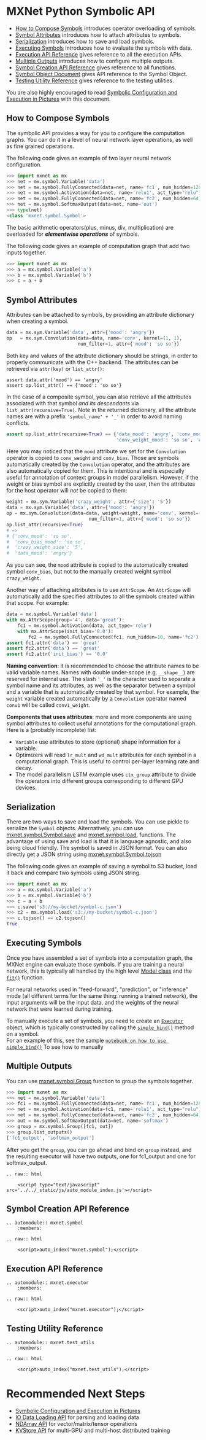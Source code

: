 # MXNet Python Symbolic API
* [How to Compose Symbols](#how-to-compose-symbols) introduces operator overloading of symbols.
* [Symbol Attributes](#symbol-attributes) introduces how to attach attributes to symbols.
* [Serialization](#serialization) introduces how to save and load symbols.
* [Executing Symbols](#executing-symbols) introduces how to evaluate the symbols with data.
* [Execution API Reference](#execution-api-reference) gives reference to all the execution APIs.
* [Multiple Outputs](#multiple-outputs) introduces how to configure multiple outputs.
* [Symbol Creation API Reference](#module-mxnet.symbol) gives reference to all functions.
* [Symbol Object Document](#mxnet.symbol.Symbol) gives API reference to the Symbol Object.
* [Testing Utility Reference](#testing-utility-reference) gives reference to the testing utilities.

You are also highly encouraged to read [Symbolic Configuration and Execution in Pictures](symbol_in_pictures.md)
with this document.

How to Compose Symbols
----------------------
The symbolic API provides a way for you to configure the computation graphs.
You can do it in a level of neural network layer operations, as well as fine
grained operations.

The following code gives an example of two layer neural network configuration.
```python
>>> import mxnet as mx
>>> net = mx.symbol.Variable('data')
>>> net = mx.symbol.FullyConnected(data=net, name='fc1', num_hidden=128)
>>> net = mx.symbol.Activation(data=net, name='relu1', act_type="relu")
>>> net = mx.symbol.FullyConnected(data=net, name='fc2', num_hidden=64)
>>> net = mx.symbol.SoftmaxOutput(data=net, name='out')
>>> type(net)
<class 'mxnet.symbol.Symbol'>
```

The basic arithmetic operators(plus, minus, div, multiplication) are overloaded for
***elementwise operations*** of symbols.

The following code gives an example of computation graph that add two inputs together.
```python
>>> import mxnet as mx
>>> a = mx.symbol.Variable('a')
>>> b = mx.symbol.Variable('b')
>>> c = a + b
````

Symbol Attributes
-----------------
Attributes can be attached to symbols, by providing an attribute dictionary when creating a symbol.
```python
data = mx.sym.Variable('data', attr={'mood': 'angry'})
op   = mx.sym.Convolution(data=data, name='conv', kernel=(1, 1),
                          num_filter=1, attr={'mood': 'so so'})
```
Both key and values of the attribute dictionary should be strings, in order to properly communicate with the C++ backend. The attributes can be retrieved via `attr(key)` or `list_attr()`:
```
assert data.attr('mood') == 'angry'
assert op.list_attr() == {'mood': 'so so'}
```
In the case of a composite symbol, you can also retrieve all the attributes associated with that symbol *and its descendants* via `list_attr(recursive=True)`. Note in the returned dictionary, all the attribute names are with a prefix `'symbol_name' + '_'` in order to avoid naming conflicts.
```python
assert op.list_attr(recursive=True) == {'data_mood': 'angry', 'conv_mood': 'so so',
                                        'conv_weight_mood': 'so so', 'conv_bias_mood': 'so so'}
```
Here you may noticed that the `mood` attribute we set for the ```Convolution``` operator is copied to `conv_weight` and `conv_bias`. Those are symbols automatically created by the ```Convolution``` operator, and the attributes are also automatically copied for them. This is intentional and is especially useful for annotation of context groups in model parallelism. However, if the weight or bias symbol are explicitly created by the user, then the attributes for the host operator will *not* be copied to them:
```python
weight = mx.sym.Variable('crazy_weight', attr={'size': '5'})
data = mx.sym.Variable('data', attr={'mood': 'angry'})
op = mx.sym.Convolution(data=data, weight=weight, name='conv', kernel=(1, 1),
                              num_filter=1, attr={'mood': 'so so'})
op.list_attr(recursive=True)
# =>
# {'conv_mood': 'so so',
#  'conv_bias_mood': 'so so',
#  'crazy_weight_size': '5',
#  'data_mood': 'angry'}
```
As you can see, the `mood` attribute is copied to the automatically created symbol `conv_bias`, but not to the manually created weight symbol `crazy_weight`.

Another way of attaching attributes is to use ```AttrScope```. An ```AttrScope``` will automatically add the specified attributes to all the symbols created within that scope. For example:
```python
data = mx.symbol.Variable('data')
with mx.AttrScope(group='4', data='great'):
    fc1 = mx.symbol.Activation(data, act_type='relu')
    with mx.AttrScope(init_bias='0.0'):
        fc2 = mx.symbol.FullyConnected(fc1, num_hidden=10, name='fc2')
assert fc1.attr('data') == 'great'
assert fc2.attr('data') == 'great'
assert fc2.attr('init_bias') == '0.0'
```

**Naming convention**: it is recommended to choose the attribute names to be valid variable names. Names with double under-scope (e.g. `__shape__`) are reserved for internal use. The slash `'_'` is the character used to separate a symbol name and its attributes, as well as the separator between a symbol and a variable that is automatically created by that symbol. For example, the `weight` variable created automatically by a ```Convolution``` operator named `conv1` will be called `conv1_weight`.

**Components that uses attributes**: more and more components are using symbol attributes to collect useful annotations for the computational graph. Here is a (probably incomplete) list:

- ```Variable``` use attributes to store (optional) shape information for a variable.
- Optimizers will read `lr_mult` and `wd_mult` attributes for each symbol in a computational graph. This is useful to control per-layer learning rate and decay.
- The model parallelism LSTM example uses `ctx_group` attribute to divide the operators into different groups corresponding to different GPU devices.

Serialization
-------------
There are two ways to save and load the symbols. You can use pickle to serialize the ```Symbol``` objects.
Alternatively, you can use [mxnet.symbol.Symbol.save](#mxnet.symbol.Symbol.save) and [mxnet.symbol.load](#mxnet.symbol.load), functions.
The advantage of using save and load is that it is language agnostic, and also being cloud friendly.
The symbol is saved in JSON format. You can also directly get a JSON string using [mxnet.symbol.Symbol.tojson](#mxnet.symbol.Symbol.tojson)

The following code gives an example of saving a symbol to S3 bucket, load it back and compare two symbols using JSON string.
```python
>>> import mxnet as mx
>>> a = mx.symbol.Variable('a')
>>> b = mx.symbol.Variable('b')
>>> c = a + b
>>> c.save('s3://my-bucket/symbol-c.json')
>>> c2 = mx.symbol.load('s3://my-bucket/symbol-c.json')
>>> c.tojson() == c2.tojson()
True
```

Executing Symbols
-----------------
Once you have assembled a set of symbols into a computation graph, the MXNet engine can evaluate those symbols. 
If you are training a neural network, this is typically
all handled by the high level [Model class](model.md) and the [`fit()`](model.html#mxnet.model.FeedForward.fit) function.

For neural networks used in "feed-forward", "prediction", or "inference" mode (all different terms for the same
thing: running a trained network), the input arguments will be the 
input data, and the weights of the neural network that were learned during training.  

To manually execute a set of symbols, you need to create an [`Executor`](#mxnet.executor.Executor) object, 
which is typically constructed by calling the [`simple_bind()`](#mxnet.symbol.Symbol.simple_bind) method on a symbol.  
For an example of this, see the sample 
[`notebook on how to use simple_bind()`](https://github.com/dmlc/mxnet/blob/master/example/notebooks/simple_bind.ipynb)
To see how to manually 


Multiple Outputs
---------------
You can use [mxnet.symbol.Group](#mxnet.symbol.Group) function to group the symbols together.

```python
>>> import mxnet as mx
>>> net = mx.symbol.Variable('data')
>>> fc1 = mx.symbol.FullyConnected(data=net, name='fc1', num_hidden=128)
>>> net = mx.symbol.Activation(data=fc1, name='relu1', act_type="relu")
>>> net = mx.symbol.FullyConnected(data=net, name='fc2', num_hidden=64)
>>> out = mx.symbol.SoftmaxOutput(data=net, name='softmax')
>>> group = mx.symbol.Group([fc1, out])
>>> group.list_outputs()
['fc1_output', 'softmax_output']
```

After you get the ```group```, you can go ahead and bind on ```group``` instead,
and the resulting executor will have two outputs, one for fc1_output and one for softmax_output.

```eval_rst
.. raw:: html

    <script type="text/javascript" src='../../_static/js/auto_module_index.js'></script>
```

Symbol Creation API Reference
-----------------------------

```eval_rst
.. automodule:: mxnet.symbol
    :members:

.. raw:: html

    <script>auto_index("mxnet.symbol");</script>
```


Execution API Reference
-----------------------

```eval_rst
.. automodule:: mxnet.executor
    :members:

.. raw:: html

    <script>auto_index("mxnet.executor");</script>
```


Testing Utility Reference
-------------------------

```eval_rst
.. automodule:: mxnet.test_utils
    :members:

.. raw:: html

    <script>auto_index("mxnet.test_utils");</script>
```

# Recommended Next Steps
* [Symbolic Configuration and Execution in Pictures](http://mxnet.io/api/python/symbol_in_pictures.html)
* [IO Data Loading API](io.md) for parsing and loading data
* [NDArray API](ndarray.md) for vector/matrix/tensor operations
* [KVStore API](kvstore.md) for multi-GPU and multi-host distributed training

